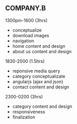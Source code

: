 ## COMPANY.B
1300pm-1600 (3hrs)
 - conceptualize
 - download images
 - navigation
 - home content and design
 - about us content and design

1830-2000 (1.5hrs)
 - reponsive media query
 - category conceptualizate
 - angularjs (ajax and json)
 - contact content and design

2300-0200 (3hrs)
 - category content and design
 - responsiveness
 - finalization
